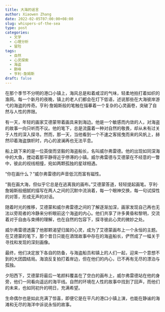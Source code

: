 ```yaml
---
title: 大海的谣言
author: Xiaowen Zhang
date: 2022-02-05T07:00:00+08:00
slug: whispers-of-the-sea
type: post
categories:
  - 文学
  - 心理分析
  - 冒险
tags:
  - 自然
  - 心灵探索
  - 海盗
  - 巅峰
  - 亨利·詹姆斯
draft: false
---
```


在那个季节不分明的港口小镇上，海风总是和着咸涩的气味，轻柔地拍打着如织的渔网。每一个新月的夜晚，镇上的老人们都会在灯下低语，述说那些在大海彼岸游弋的海盗的传奇。亨利·詹姆斯般的笔触在描摹着一个复杂的心灵画卷，突破了自然与人性的界限。

有一天，年轻的画家艾德蒙带着画具来到海边。他是一个敏感而内敛的人，对海盗的故事一向只听而不议。他的笔下，总是流露着一种对自然的敬畏，却从未有过关于人性的深入探寻。然而，那一天，当他看到一个不速之客摇曳而来的风帆上，赫然印着海盗旗帜时，内心的波澜再也无法平息。

船上跳下来的是一位英俊而坚毅的海盗船长，名叫威尔弗雷德。他的出现如同深海中的大鱼，搅动着那平静得近乎停滞的小镇。威尔弗雷德与艾德蒙在不经意的一瞥中，彼此的视线相撞，宛如两颗孤独的星球相遇。

“你在画什么？”威尔弗雷德的声音低沉而富有磁性。

“我在画大海，但似乎它总是在逃离我的画布。”艾德蒙答道，轻轻提起画笔。亨利·詹姆斯般细腻的描写在两人之间的沉默中流淌着，每一个眼神交换，每一句试探性的对答，形成无声的对话。

随着时光的推移，艾德蒙和威尔弗雷德之间的了解逐渐加深，画家发现自己再也无法以旁观者的冷静来分析眼前这个海盗的内心。他们共享了许多黄昏和黎明，交流着对于自由与束缚的理解，也在自然的包容下，探寻彼此心灵的微妙之处。

威尔弗雷德透露了他那颗渴望归属的心灵，成为了艾德蒙画布上一个永恒的主题。在艾德蒙的笔下，那个昔日只能在酒馆故事中存在的海盗船长，俨然成了一幅关于寻找和发现的深刻画像。

最终，他们决定放下各自的防备，与海盗船员和镇上的人们一起，迎来一个意想不到的大团圆结局。海浪反复拍打着岸边，但在他们的内心，已不再有无尽的漂泊与孤独。

夕阳西下，艾德蒙将最后一笔颜料覆盖在了空白的画布上，威尔弗雷德站在他的身旁，他们一同看向遥远的海平线。自然的环境在人性的故事中找到了回声，而他们的未来，也如同初升的明日，充满希望。

生命偶尔也是如此充满了惊喜，即便它是在平凡的港口小镇上演，也能在静谧的海滩和无尽的海洋中诉说永恒的故事。